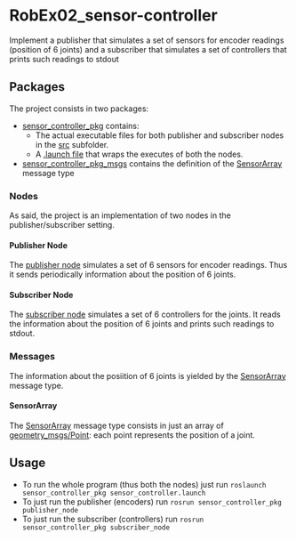 # RobEx02_sensor-controller

Implement a publisher that simulates a set of sensors for encoder readings (position of 6 joints) and a subscriber that simulates a set of controllers that prints such readings to stdout

## Packages

The project consists in two packages:

* [sensor_controller_pkg](https://github.com/Robotics2020/RobEx02_sensor-controller/tree/master/sensor_controller_pkg) contains:
  * The actual executable files for both publisher and subscriber nodes in the [src](https://github.com/Robotics2020/RobEx02_sensor-controller/tree/master/sensor_controller_pkg/src) subfolder.
  * A [.launch file](https://github.com/Robotics2020/RobEx02_sensor-controller/tree/master/sensor_controller_pkg/launch/sensor_controller.launch) that wraps the executes of both the nodes.
* [sensor_controller_pkg_msgs](https://github.com/Robotics2020/RobEx02_sensor-controller/tree/master/sensor_controller_pkg_msgs) contains the definition of the [SensorArray](https://github.com/Robotics2020/RobEx02_sensor-controller/tree/master/sensor_controller_pkg_msgs/msg/SensorArray.msg) message type

### Nodes

As said, the project is an implementation of two nodes in the publisher/subscriber setting.

#### Publisher Node

The [publisher node](https://github.com/Robotics2020/RobEx02_sensor-controller/tree/master/sensor_controller_pkg/src/publisher_node/publisher_node) simulates a set of 6 sensors for encoder readings. Thus it sends periodically information about the position of 6 joints.

#### Subscriber Node

The [subscriber node](https://github.com/Robotics2020/RobEx02_sensor-controller/tree/master/sensor_controller_pkg/src/publisher_node) simulates a set of 6 controllers for the joints. It reads the information about the position of 6 joints and prints such readings to stdout.

### Messages

The information about the posiition of 6 joints is yielded by the [SensorArray](https://github.com/Robotics2020/RobEx02_sensor-controller/tree/master/sensor_controller_pkg_msgs/msg/SensorArray.msg) message type.

#### SensorArray

The [SensorArray](https://github.com/Robotics2020/RobEx02_sensor-controller/tree/master/sensor_controller_pkg_msgs/msg/SensorArray.msg) message type consists in just an array of [geometry_msgs/Point](http://docs.ros.org/en/melodic/api/geometry_msgs/html/msg/Point.html): each point represents the position of a joint.

## Usage

* To run the whole program (thus both the nodes) just run `roslaunch sensor_controller_pkg sensor_controller.launch`
* To just run the publisher (encoders) run `rosrun sensor_controller_pkg publisher_node`
* To just run the subscriber (controllers) run `rosrun sensor_controller_pkg subscriber_node`
